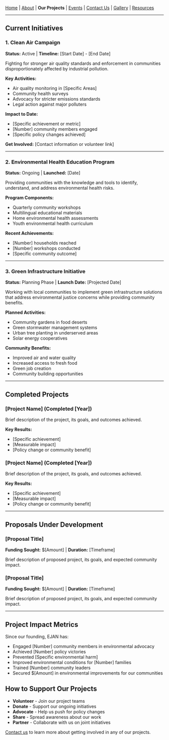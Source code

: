 [Home](index.md) | [About](about.md) | **Our Projects** | [Events](events.md) | [Contact Us](contact.md) | [Gallery](gallery.md) | [Resources](resources.md)

---

## Current Initiatives

### 1. Clean Air Campaign
**Status:** Active | **Timeline:** [Start Date] - [End Date]

Fighting for stronger air quality standards and enforcement in communities disproportionately affected by industrial pollution.

**Key Activities:**
- Air quality monitoring in [Specific Areas]
- Community health surveys
- Advocacy for stricter emissions standards
- Legal action against major polluters

**Impact to Date:**
- [Specific achievement or metric]
- [Number] community members engaged
- [Specific policy changes achieved]

**Get Involved:** [Contact information or volunteer link]

---

### 2. Environmental Health Education Program
**Status:** Ongoing | **Launched:** [Date]

Providing communities with the knowledge and tools to identify, understand, and address environmental health risks.

**Program Components:**
- Quarterly community workshops
- Multilingual educational materials
- Home environmental health assessments
- Youth environmental health curriculum

**Recent Achievements:**
- [Number] households reached
- [Number] workshops conducted
- [Specific community outcome]

---

### 3. Green Infrastructure Initiative
**Status:** Planning Phase | **Launch Date:** [Projected Date]

Working with local communities to implement green infrastructure solutions that address environmental justice concerns while providing community benefits.

**Planned Activities:**
- Community gardens in food deserts
- Green stormwater management systems
- Urban tree planting in underserved areas
- Solar energy cooperatives

**Community Benefits:**
- Improved air and water quality
- Increased access to fresh food
- Green job creation
- Community building opportunities

---

## Completed Projects

### [Project Name] (Completed [Year])
Brief description of the project, its goals, and outcomes achieved.

**Key Results:**
- [Specific achievement]
- [Measurable impact]
- [Policy change or community benefit]

### [Project Name] (Completed [Year])
Brief description of the project, its goals, and outcomes achieved.

**Key Results:**
- [Specific achievement]
- [Measurable impact]
- [Policy change or community benefit]

---

## Proposals Under Development

### [Proposal Title]
**Funding Sought:** $[Amount] | **Duration:** [Timeframe]

Brief description of proposed project, its goals, and expected community impact.

### [Proposal Title]
**Funding Sought:** $[Amount] | **Duration:** [Timeframe]

Brief description of proposed project, its goals, and expected community impact.

---

## Project Impact Metrics

Since our founding, EJAN has:
- Engaged [Number] community members in environmental advocacy
- Achieved [Number] policy victories
- Prevented [Specific environmental harm]
- Improved environmental conditions for [Number] families
- Trained [Number] community leaders
- Secured $[Amount] in environmental improvements for our communities

## How to Support Our Projects

- **Volunteer** - Join our project teams
- **Donate** - Support our ongoing initiatives
- **Advocate** - Help us push for policy changes
- **Share** - Spread awareness about our work
- **Partner** - Collaborate with us on joint initiatives

[Contact us](contact.md) to learn more about getting involved in any of our projects.

